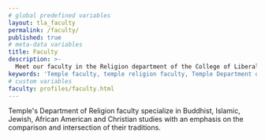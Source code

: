 ```yaml
---
# global predefined variables
layout: tla_faculty
permalink: /faculty/
published: true
# meta-data variables
title: Faculty
description: >-
  Meet our faculty in the Religion department of the College of Liberal Arts at Temple University.
keywords: 'Temple faculty, temple religion faculty, Temple Department of Religion'
# custom variables
faculty: profiles/faculty.html
---
```

Temple's Department of Religion faculty specialize in Buddhist, Islamic, Jewish, African American and Christian studies with an emphasis on the comparison and intersection of their traditions.

